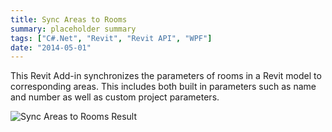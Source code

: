 ```yaml
---
title: Sync Areas to Rooms
summary: placeholder summary
tags: ["C#.Net", "Revit", "Revit API", "WPF"]
date: "2014-05-01"
---
```


This Revit Add-in synchronizes the parameters of rooms in a Revit model to corresponding areas. This includes both built in parameters such as name and number as well as custom project parameters.

![Sync Areas to Rooms Result](http://www.ericanastas.com/wp-content/uploads/2014/05/Sync-Areas-to-Rooms-Result.png)
